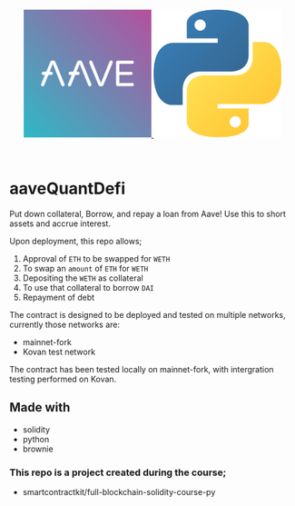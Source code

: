 <br/>
<p align="center">
<a href="https://chain.link" target="_blank">
<img src="https://raw.githubusercontent.com/PatrickAlphaC/aave_brownie_py/main/img/aave.png" width="225" alt="Python + Aave">
<img src="https://raw.githubusercontent.com/PatrickAlphaC/aave_brownie_py/main/img/python.png" width="225" alt="Python + Aave">
</a>
</p>
<br/>

# aaveQuantDefi

Put down collateral, Borrow, and repay a loan from Aave! Use this to short assets and accrue interest. 

Upon deployment, this repo allows;

1. Approval of `ETH` to be swapped for `WETH`
2. To swap an `amount` of `ETH` for `WETH`
3. Depositing the `WETH` as collateral
4. To use that collateral to borrow `DAI`
5. Repayment of debt 


The contract is designed to be deployed and tested on multiple networks, currently those networks are:

- mainnet-fork
- Kovan test network

The contract has been tested locally on mainnet-fork, with intergration testing performed on Kovan.

## Made with
- solidity
- python
- brownie

### This repo is a project created during the course;
- smartcontractkit/full-blockchain-solidity-course-py
